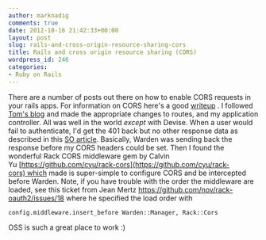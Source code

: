 ```yaml
---
author: marknadig
comments: true
date: 2012-10-16 21:42:33+00:00
layout: post
slug: rails-and-cross-origin-resource-sharing-cors
title: Rails and cross origin resource sharing (CORS)
wordpress_id: 246
categories:
- Ruby on Rails
---
```


There are a number of posts out there on how to enable CORS requests in your rails apps. For information on CORS here's a good [writeup](http://www.nczonline.net/blog/2010/05/25/cross-domain-ajax-with-cross-origin-resource-sharing/) . I followed [Tom's blog](http://www.tsheffler.com/blog/?p=428) and made the appropriate changes to routes, and my application controller. All was well in the world _except_ with Devise. When a user would fail to authenticate, I'd get the 401 back but no other response data as described in this [SO article](http://stackoverflow.com/questions/11177079/how-to-send-cors-headers-with-devise-if-user-not-authorized-401-response). Basically, Warden was sending back the response before my CORS headers could be set. Then I found the wonderful Rack CORS middleware gem by Calvin Yu [https://github.com/cyu/rack-cors](https://github.com/cyu/rack-cors) which made is super-simple to configure CORS and be intercepted before Warden. Note, if you have trouble with the order the middleware are loaded, see this ticket from Jean Mertz https://github.com/nov/rack-oauth2/issues/18 where he specified the load order with

    
    config.middleware.insert_before Warden::Manager, Rack::Cors


OSS is such a great place to work :)
